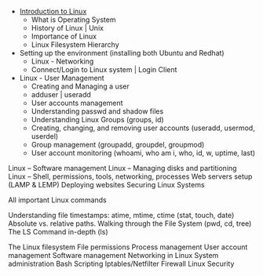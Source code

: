 - [Introduction to Linux](#Introduction-to-Linux)
  - What is Operating System
  - History of Linux | Unix
  - Importance of Linux
  - Linux Filesystem Hierarchy
- Setting up the environment (installing both Ubuntu and Redhat)
  - Linux - Networking
  - Connect/Login to Linux system | Login Client
- Linux - User Management
  - Creating and Managing a user
  - adduser | useradd
  - User accounts management
  - Understanding passwd and shadow files
  - Understanding Linux Groups (groups, id)
  - Creating, changing, and removing user accounts (useradd, usermod, userdel)
  - Group management (groupadd, groupdel, groupmod)
  - User account monitoring (whoami, who am i, who, id, w, uptime, last)




Linux – Software management
Linux – Managing disks and partitioning
Linux – Shell, permissions, tools, networking, processes
Web servers setup (LAMP & LEMP)
Deploying websites
Securing Linux Systems

All important Linux commands

Understanding file timestamps: atime, mtime, ctime (stat, touch, date)
Absolute vs. relative paths. Walking through the File System (pwd, cd, tree)
The LS Command in-depth (ls)

The Linux filesystem
File permissions
Process management
User account management
Software management
Networking in Linux
System administration
Bash Scripting
Iptables/Netfilter Firewall
Linux Security
